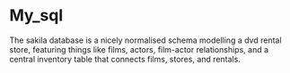 # My_sql
The sakila database is a nicely normalised schema modelling a dvd rental store, featuring things like films, actors, film-actor relationships, and a central inventory table that connects films, stores, and rentals. 
